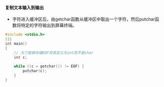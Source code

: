 #### 复制文本输入到输出
* 字符进入缓冲区后，由getchar函数从缓冲区中取出一个字符，然后putchar函数将特定的字符输出到屏幕终端。
```C
#include <stdio.h>
111
int main() 
{
    // 为了能够存储EOF将其定义为int而不是char
    int c;
    
    while ((c = getchar()) != EOF) {
        putchar(c);
    }
}
```
